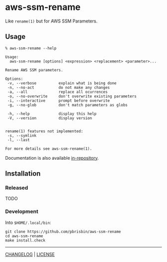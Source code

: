 # aws-ssm-rename

Like `rename(1)` but for AWS SSM Parameters.

## Usage

```console
% aws-ssm-rename --help

Usage:
  aws-ssm-rename [options] <expression> <replacement> <parameter>...

Rename AWS SSM parameters.

Options:
 -v, --verbose          explain what is being done
 -n, --no-act           do not make any changes
 -a, --all              replace all ocurrences
 -o, --no-overwrite     don't overwrite existing parameters
 -i, --interactive      prompt before overwrite
 -g, --no-glob          don't match parameters as globs

 -h, --help             display this help
 -V, --version          display version


rename(1) features not implemented:
 -s, --symlink
 -l, --last

For more details see aws-ssm-rename(1).
```

Documentation is also available [in-repository](./man/aws-ssm-rename.1.ronn).

## Installation

### Released

TODO

### Development

Into `$HOME/.local/bin`:

```console
git clone https://github.com/pbrisbin/aws-ssm-rename
cd aws-ssm-rename
make install.check
```

---

[CHANGELOG](./CHANGELOG.md) | [LICENSE](./LICENSE)
